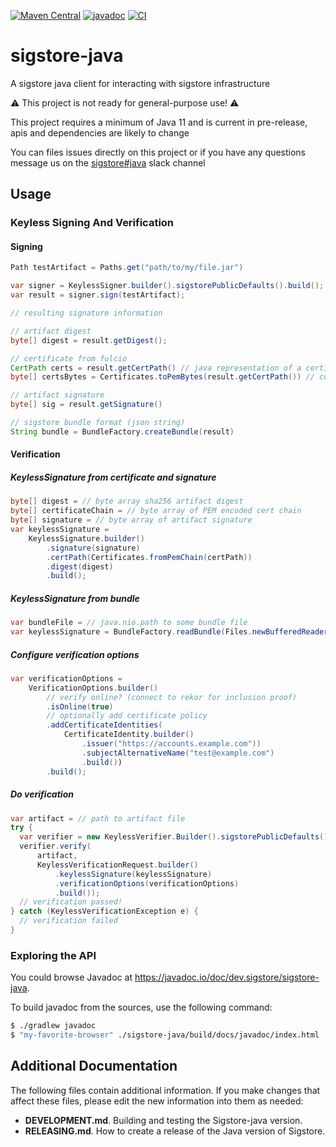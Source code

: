 [![Maven Central](https://maven-badges.herokuapp.com/maven-central/dev.sigstore/sigstore-java/badge.svg)](https://maven-badges.herokuapp.com/maven-central/dev.sigstore/sigstore-java)
[![javadoc](https://javadoc.io/badge2/dev.sigstore/sigstore-java/javadoc.svg)](https://javadoc.io/doc/dev.sigstore/sigstore-java)
[![CI](https://github.com/sigstore/sigstore-java/actions/workflows/ci.yaml/badge.svg?branch=main)](https://github.com/sigstore/sigstore-java/actions/workflows/ci.yaml)

# sigstore-java
A sigstore java client for interacting with sigstore infrastructure

⚠️ This project is not ready for general-purpose use! ⚠️

This project requires a minimum of Java 11 and is current in pre-release,
apis and dependencies are likely to change

You can files issues directly on this project or if you have any questions
message us on the [sigstore#java](https://sigstore.slack.com/archives/C03239XUL92) slack channel

## Usage

### Keyless Signing And Verification

#### Signing
```java
Path testArtifact = Paths.get("path/to/my/file.jar")

var signer = KeylessSigner.builder().sigstorePublicDefaults().build();
var result = signer.sign(testArtifact);

// resulting signature information

// artifact digest
byte[] digest = result.getDigest();

// certificate from fulcio
CertPath certs = result.getCertPath() // java representation of a certificate path
byte[] certsBytes = Certificates.toPemBytes(result.getCertPath()) // converted to PEM encoded byte array

// artifact signature
byte[] sig = result.getSignature()

// sigstore bundle format (json string)
String bundle = BundleFactory.createBundle(result)
```

#### Verification

##### KeylessSignature from certificate and signature
```java
byte[] digest = // byte array sha256 artifact digest
byte[] certificateChain = // byte array of PEM encoded cert chain
byte[] signature = // byte array of artifact signature
var keylessSignature = 
    KeylessSignature.builder()
        .signature(signature)
        .certPath(Certificates.fromPemChain(certPath))
        .digest(digest)
        .build();
```

##### KeylessSignature from bundle
```java
var bundleFile = // java.nio.path to some bundle file
var keylessSignature = BundleFactory.readBundle(Files.newBufferedReader(bundleFile, StandardCharsets.UTF_8));
```

##### Configure verification options
```java
var verificationOptions = 
    VerificationOptions.builder()
        // verify online? (connect to rekor for inclusion proof)
        .isOnline(true)
        // optionally add certificate policy
        .addCertificateIdentities(
            CertificateIdentity.builder()
                .issuer("https://accounts.example.com"))
                .subjectAlternativeName("test@example.com")
                .build())
        .build();
```

##### Do verification
```java
var artifact = // path to artifact file
try {
  var verifier = new KeylessVerifier.Builder().sigstorePublicDefaults().build();
  verifier.verify(
      artifact,
      KeylessVerificationRequest.builder()
          .keylessSignature(keylessSignature)
          .verificationOptions(verificationOptions)
          .build());
  // verification passed!
} catch (KeylessVerificationException e) {
  // verification failed
}
```

### Exploring the API

You could browse Javadoc at https://javadoc.io/doc/dev.sigstore/sigstore-java.

To build javadoc from the sources, use the following command:

```sh
$ ./gradlew javadoc
$ "my-favorite-browser" ./sigstore-java/build/docs/javadoc/index.html
```

## Additional Documentation

The following files contain additional information. If you make changes that affect these files, please edit the new information into them as needed:

- **DEVELOPMENT.md**. Building and testing the Sigstore-java version.
- **RELEASING.md**.  How to create a release of the Java version of Sigstore.
